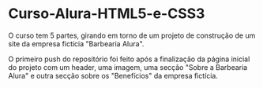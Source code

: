 # Curso-Alura-HTML5-e-CSS3

O curso tem 5 partes, girando em torno de um projeto de construção de um site da empresa fictícia "Barbearia Alura". 

O primeiro push do repositório foi feito após a finalização da página inicial do projeto com um header, uma imagem, uma secção "Sobre a Barbearia Alura" e outra secção sobre os "Benefícios" da empresa fictícia.

